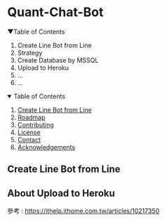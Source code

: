 # Quant-Chat-Bot

▼Table of Contents
  1. Create Line Bot from Line
  2. Strategy
  3. Create Database by MSSQL
  4. Upload to Heroku
  5. ...
  6. ...
 
 
<details open="open">
  <summary>Table of Contents</summary>
  <ol>
    <li><a href="#Create-Line-Bot-from-Line">Create Line Bot from Line</a></li>
    <li><a href="#roadmap">Roadmap</a></li>
    <li><a href="#contributing">Contributing</a></li>
    <li><a href="#license">License</a></li>
    <li><a href="#contact">Contact</a></li>
    <li><a href="#acknowledgements">Acknowledgements</a></li>
  </ol>
</details>


<!-- Create Line Bot from Line -->
## Create Line Bot from Line

## About Upload to Heroku

參考 : https://ithelp.ithome.com.tw/articles/10217350

